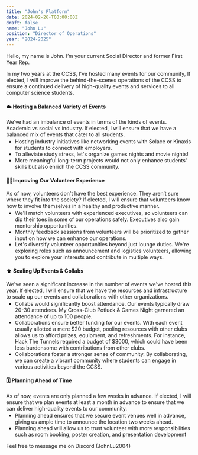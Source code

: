 ```yaml
---
title: "John's Platform"
date: 2024-02-26-T00:00:00Z
draft: false
name: "John Lu"
position: "Director of Operations"
year: "2024-2025"
---
```


Hello, my name is John. I’m your current Social Director and former First Year Rep.

In my two years at the CCSS, I've hosted many events for our community, If elected, I will improve the behind-the-scenes operations of the CCSS to ensure a continued delivery of high-quality events and services to all computer science students.

#### ☁️ Hosting a Balanced Variety of Events
We’ve had an imbalance of events in terms of the kinds of events. Academic vs social vs industry. If elected, I will ensure that we have a balanced mix of events that cater to all students.
<ul style="margin-top: -0.75rem;">
<li>Hosting industry initiatives like networking events with Solace or Kinaxis for students to connect with employers.
<li>To alleviate study stress, let's organize games nights and movie nights!
<li>More meaningful long-term projects would not only enhance students' skills but also enrich the CCSS community.
</ul>

#### 🙋‍♂️Improving Our Volunteer Experience
As of now, volunteers don't have the best experience. They aren’t sure where they fit into the society? If elected, I will ensure that volunteers know how to involve themselves in a healthy and productive manner. 
<ul style="margin-top: -0.75rem;">
<li>We'll match volunteers with experienced executives, so volunteers can dip their toes in some of our operations safely. Executives also gain mentorship opportunities.
<li>Monthly feedback sessions from volunteers will be prioritized to gather input on how we can enhance our operations. 
<li>Let's diversify volunteer opportunities beyond just lounge duties. We're exploring roles such as announcement and logistics volunteers, allowing you to explore your interests and contribute in multiple ways.
</ul>

#### ⬆️ Scaling Up Events & Collabs
We've seen a significant increase in the number of events we've hosted this year. If elected, I will ensure that we have the resources and infrastructure to scale up our events and collaborations with other organizations. 
<ul style="margin-top: -0.75rem;">
<li>Collabs would significantly boost attendance. Our events typically draw 20-30 attendees. My Cross-Club Potluck & Games Night garnered an attendance of up to 100 people.</li>
<li>Collaborations ensure better funding for our events. With each event usually allotted a mere $20 budget, pooling resources with other clubs allows us to afford prizes, equipment, and refreshments. For instance, Hack The Tunnels required a budget of $3000, which could have been less burdensome with contributions from other clubs.</li>
<li>Collaborations foster a stronger sense of community. By collaborating, we can create a vibrant community where students can engage in various activities beyond the CCSS.</li>
</ul>


#### 🗓️ Planning Ahead of Time
As of now, events are only planned a few weeks in advance. If elected, I will ensure that we plan events at least a month in advance to ensure that we can deliver high-quality events to our community.
<ul style="margin-top: -0.75rem;">
<li>Planning ahead ensures that we secure event venues well in advance, giving us ample time to announce the location two weeks ahead.</li>
<li>Planning ahead will allow us to trust volunteer with more responsibilities such as room booking, poster creation, and presentation development</li>
</ul>

Feel free to message me on Discord (JohnLu2004)